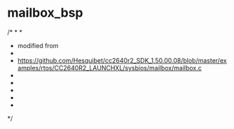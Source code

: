 # mailbox_bsp

/*
 *
 *
 *  modified from
 *
 *  https://github.com/Hesquibet/cc2640r2_SDK_1.50.00.08/blob/master/examples/rtos/CC2640R2_LAUNCHXL/sysbios/mailbox/mailbox.c
 *
 *
 *
 *
 *
 */
